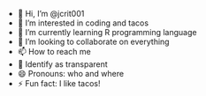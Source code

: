 - 👋 Hi, I’m @jcrit001
- 👀 I’m interested in coding and tacos
- 🌱 I’m currently learning R programming language
- 💞️ I’m looking to collaborate on everything
- 📫 How to reach me
- 👻 Identify as transparent
- 😄 Pronouns: who and where
- ⚡ Fun fact: I like tacos!

<!---
jcrit001/jcrit001 is a ✨ special ✨ repository because its `README.md` (this file) appears on your GitHub profile.
You can click the Preview link to take a look at your changes.
--->
